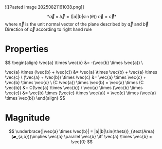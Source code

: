 ![[Pasted image 20250821161038.png]]

$$
*\vec{a} \times \vec{b} = \left(|a||b|\sin(\theta) \right)\ \vec{n} = \vec{c}*
$$ 
where $\vec{n}$ is the unit normal vector of the  plane described by $\vec{a}$ and $\vec{b}$
Direction of $\vec{c}$ according to right hand rule

# Properties

$$
\begin{align}
\vec{a} \times \vec{b} &= -(\vec{b} \times \vec{a}) \\

\vec{a} \times (\vec{b} + \vec{c}) &= \vec{a} \times \vec{b} + \vec{a} \times \vec{c}
 \\
(\vec{a} + \vec{b}) \times \vec{c} &= \vec{a} \times \vec{c} + \vec{b} \times \vec{c}
 \\
(C \vec{a}) \times \vec{b} = \vec{a} \times (C \vec{b}) &= C(\vec{a} \times \vec{b})
 \\
\vec{a} \times (\vec{b} \times \vec{c}) &= \vec{b} \times (\vec{c} \times \vec{a}) = \vec{c} \times (\vec{a} \times \vec{b}) 
\end{align}
$$

# Magnitude
$$
\underbrace{|\vec{a} \times \vec{b}| = |a||b|\sin(\theta)}_{\text{Area}(▰_{a,b})}\implies \vec{a} \parallel \vec{b} \iff \vec{a} \times \vec{b} = \vec{0}
$$ 
